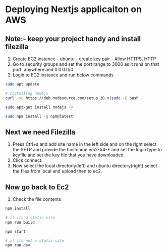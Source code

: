 # Deploying Nextjs applicaiton on AWS

## Note:- keep your project handy and install filezilla

1. Create EC2 instance - ubuntu - create key pair - Allow HTTPS, HTTP
2. Go to security groups and set the port range to 3000 as it runs on that port. anywhere and 0.0.0.0/0
3. Login to EC2 instance and run below commands

```bash
sudo apt update

# Installing nodejs
curl -sL https://deb.nodesource.com/setup_20.x|sudo -E bash -

sudo apt-get install nodejs -y

sudo npm install -g npm@latest
```
## Next we need Filezilla
1. Press Ctrl+s and add site name in the left side and on the right select the SFTP and provide the hostname em2-54-* and set the login type to keyfile and set the key file that you have downloaded.
2. Click connect.
3. Now select the local directorly(left) and ubuntu directory(right) select the files from local and upload then to ec2.

## Now go back to Ec2
1. Check the file contents

```bash
npm install

# if its a static site
npm run build

npm start

# if its not a static site
npm run dev
```